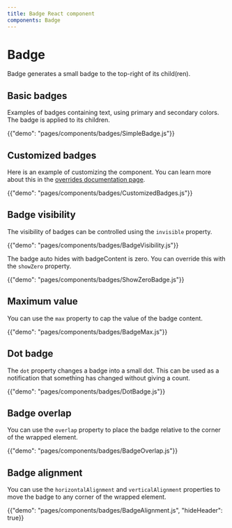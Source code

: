 ```yaml
---
title: Badge React component
components: Badge
---
```


# Badge

<p class="description">Badge generates a small badge to the top-right of its child(ren).</p>

## Basic badges

Examples of badges containing text, using primary and secondary colors. The badge is applied to its children.

{{"demo": "pages/components/badges/SimpleBadge.js"}}

## Customized badges

Here is an example of customizing the component. You can learn more about this in the [overrides documentation page](/customization/components/).

{{"demo": "pages/components/badges/CustomizedBadges.js"}}

## Badge visibility

The visibility of badges can be controlled using the `invisible` property.

{{"demo": "pages/components/badges/BadgeVisibility.js"}}

The badge auto hides with badgeContent is zero. You can override this with the `showZero` property.

{{"demo": "pages/components/badges/ShowZeroBadge.js"}}

## Maximum value

You can use the `max` property to cap the value of the badge content.

{{"demo": "pages/components/badges/BadgeMax.js"}}

## Dot badge

The `dot` property changes a badge into a small dot. This can be used as a notification that something has changed without giving a count.

{{"demo": "pages/components/badges/DotBadge.js"}}

## Badge overlap

You can use the `overlap` property to place the badge relative to the corner of the wrapped element.

{{"demo": "pages/components/badges/BadgeOverlap.js"}}

## Badge alignment

You can use the `horizontalAlignment` and `verticalAlignment` properties to move the badge to any corner of the wrapped element.

{{"demo": "pages/components/badges/BadgeAlignment.js", "hideHeader": true}}
